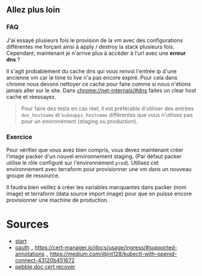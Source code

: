 ## Allez plus loin

### FAQ

J'ai essayé plusieurs fois le provision de la vm avec des configurations différentes me forçant ainsi à apply / destroy la stack plusieurs fois. Cependant, maintenant je n'arrive plus à accèder à l'url avec une **erreur dns** ?

Il s'agit probablement du cache dns qui vous renvoi l'entrée ip d'une ancienne vm car le time to live n'a pas encore expiré. Pour cela dans chrome nous devons nettoyer ce cache pour faire comme si nous n'étions jamais aller sur le site.
Dans [chrome://net-internals/#dns]([chrome://net-internals/#dns]) faites un clear host cache et réessayez.

> Pour faire des tests en cas réel, il est préférable d'utiliser des entrées `dex_hostname` et `kubeapps_hostname` différentes que vous n'utlisez pas pour un environement (staging ou production).

### Exercice

Pour vérifier que vous avez bien compris, vous devez maintenant créer l'image packer d'un nouvel environnement staging. (Par défaut packer utilise le rôle configuré sur l'environnement `prod`). Utilisez cet environnement avec terraform pour provisionner une vm dans un nouveau groupe de ressource.

Il faudra bien veillez à créer les variables manquantes dans packer (nom image) et terraform (data source import image) pour que on puisse encore provisionner une machine de production.

# Sources

- [start](https://github.com/vmware-tanzu/kubeapps/blob/main/site/content/docs/latest/tutorials/getting-started.md#step-3-start-the-kubeapps-dashboard)
- [oauth](https://github.com/vmware-tanzu/kubeapps/blob/main/site/content/docs/latest/howto/OIDC/OAuth2OIDC-oauth2-proxy.md#manual-deployment)
_ https://cert-manager.io/docs/usage/ingress/#supported-annotations
_ https://medium.com/@int128/kubectl-with-openid-connect-43120b451672
- [pebble doc cert recover](https://github.com/letsencrypt/pebble#ca-root-and-intermediate-certificates)
